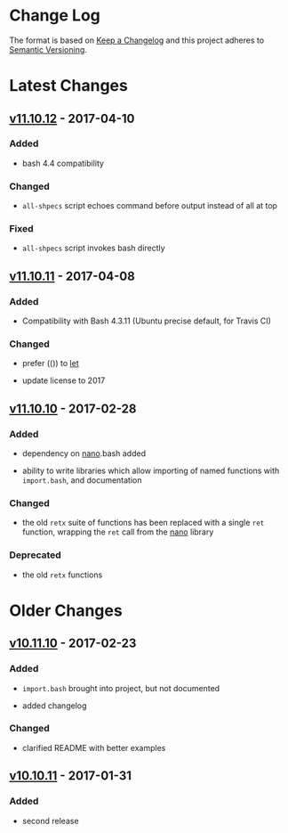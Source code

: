 Change Log
==========

The format is based on [Keep a Changelog] and this project adheres to
[Semantic Versioning].

Latest Changes
==============

[v11.10.12] - 2017-04-10
------------------------

### Added

-   bash 4.4 compatibility

### Changed

-   `all-shpecs` script echoes command before output instead of all at
    top

### Fixed

-   `all-shpecs` script invokes bash directly

[v11.10.11] - 2017-04-08
------------------------

### Added

-   Compatibility with Bash 4.3.11 (Ubuntu precise default, for Travis
    CI)

### Changed

-   prefer (()) to [let]

-   update license to 2017

[v11.10.10] - 2017-02-28
------------------------

### Added

-   dependency on [nano].bash added

-   ability to write libraries which allow importing of named functions
    with `import.bash`, and documentation

### Changed

-   the old `retx` suite of functions has been replaced with a single
    `ret` function, wrapping the `ret` call from the [nano] library

### Deprecated

-   the old `retx` functions

Older Changes
=============

[v10.11.10] - 2017-02-23
------------------------

### Added

-   `import.bash` brought into project, but not documented

-   added changelog

### Changed

-   clarified README with better examples

[v10.10.11] - 2017-01-31
------------------------

### Added

-   second release

  [Keep a Changelog]: http://keepachangelog.com/
  [Semantic Versioning]: http://semver.org/
  [v11.10.12]: https://github.com/binaryphile/sorta/compare/v11.10.11...v11.10.12
  [v11.10.11]: https://github.com/binaryphile/sorta/compare/v11.10.10...v11.10.11
  [let]: http://wiki.bash-hackers.org/commands/builtin/let
  [v11.10.10]: https://github.com/binaryphile/sorta/compare/v10.11.10...v11.10.10
  [nano]: https://github.com/binaryphile/nano
  [v10.11.10]: https://github.com/binaryphile/sorta/compare/v10.10.11...v10.11.10
  [v10.10.11]: https://github.com/binaryphile/sorta/compare/v10.10.10...v10.10.11
